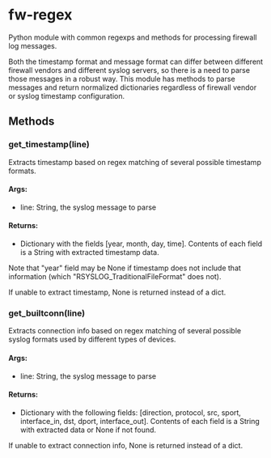 # fw-regex
Python module with common regexps and methods for processing firewall log messages.

Both the timestamp format and message format can differ between different firewall vendors and different syslog servers, so there is a need to parse those messages in a robust way. This module has methods to parse messages and return normalized dictionaries regardless of firewall vendor or syslog timestamp configuration.

## Methods

### get_timestamp(line)

Extracts timestamp based on regex matching of several possible
timestamp formats.

#### Args:
 * line: String, the syslog message to parse

#### Returns:
 * Dictionary with the fields [year, month, day, time]. Contents of each field is a String with extracted timestamp data.

Note that "year" field may be None if timestamp does not include that information (which "RSYSLOG_TraditionalFileFormat" does not).

If unable to extract timestamp, None is returned instead of a dict.

### get_builtconn(line)

Extracts connection info based on regex matching of several possible syslog formats used by different types of devices.

#### Args:
 * line: String, the syslog message to parse

#### Returns:
 * Dictionary with the following fields: [direction, protocol, src, sport, interface_in, dst, dport, interface_out]. Contents of each field is a String with extracted data or None if not found.

If unable to extract connection info, None is returned instead of a dict.
